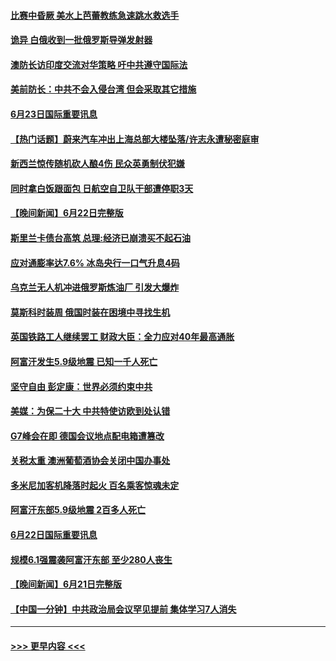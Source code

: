 #### [比赛中昏厥 美水上芭蕾教练急速跳水救选手](../pages/prog202/a103462889.md?t=06232251) 
#### [诡异 白俄收到一批俄罗斯导弹发射器](../pages/prog202/a103462897.md?t=06232251) 
#### [澳防长访印度交流对华策略 吁中共遵守国际法](../pages/prog202/a103462910.md?t=06232251) 
#### [美前防长：中共不会入侵台湾 但会采取其它措施](../pages/prog202/a103462905.md?t=06232251) 
#### [6月23日国际重要讯息](../pages/prog202/a103462923.md?t=06232251) 
#### [【热门话题】蔚来汽车冲出上海总部大楼坠落/许志永遭秘密庭审](../pages/prog202/a103462854.md?t=06232251) 
#### [新西兰惊传随机砍人酿4伤 民众英勇制伏犯嫌](../pages/prog202/a103462784.md?t=06232251) 
#### [同时拿白饭跟面包 日航空自卫队干部遭停职3天](../pages/prog202/a103462777.md?t=06232251) 
#### [【晚间新闻】6月22日完整版](../pages/prog202/a103462647.md?t=06232251) 
#### [斯里兰卡债台高筑 总理:经济已崩溃买不起石油](../pages/prog202/a103462666.md?t=06232251) 
#### [应对通膨率达7.6%  冰岛央行一口气升息4码](../pages/prog202/a103462650.md?t=06232251) 
#### [乌克兰无人机冲进俄罗斯炼油厂 引发大爆炸](../pages/prog202/a103462535.md?t=06232251) 
#### [莫斯科时装周 俄国时装在困境中寻找生机](../pages/prog202/a103462558.md?t=06232251) 
#### [英国铁路工人继续罢工 财政大臣：全力应对40年最高通胀](../pages/prog202/a103462317.md?t=06232251) 
#### [阿富汗发生5.9级地震 已知一千人死亡](../pages/prog202/a103462309.md?t=06232251) 
#### [坚守自由 彭定康：世界必须约束中共](../pages/prog202/a103462307.md?t=06232251) 
#### [美媒：为保二十大 中共特使访欧到处认错](../pages/prog202/a103462251.md?t=06232251) 
#### [G7峰会在即 德国会议地点配电箱遭篡改](../pages/prog202/a103462085.md?t=06232251) 
#### [关税太重 澳洲葡萄酒协会关闭中国办事处](../pages/prog202/a103462088.md?t=06232251) 
#### [多米尼加客机降落时起火 百名乘客惊魂未定](../pages/prog202/a103462078.md?t=06232251) 
#### [阿富汗东部5.9级地震 2百多人死亡](../pages/prog202/a103462032.md?t=06232251) 
#### [6月22日国际重要讯息](../pages/prog202/a103462030.md?t=06232251) 
#### [规模6.1强震袭阿富汗东部 至少280人丧生](../pages/prog202/a103461933.md?t=06232251) 
#### [【晚间新闻】6月21日完整版](../pages/prog202/a103461785.md?t=06232251) 
#### [【中国一分钟】中共政治局会议罕见提前 集体学习7人消失](../pages/prog202/a103461798.md?t=06232251) 

----
#### [ >>> 更早内容 <<< ](../indexes/prog202-earlier.md)

